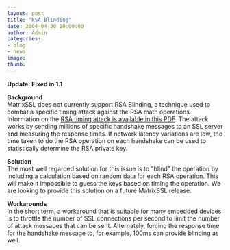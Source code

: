 ```yaml
---
layout: post
title: "RSA Blinding"
date: 2004-04-30 10:00:00
author: Admin
categories:
- blog
- news
image:
thumb:
---
```

<p><b>Update: Fixed in 1.1</b></p>
<p><b>Background</b><br />
MatrixSSL does not currently support RSA Blinding, a technique used to combat a specific timing attack against the RSA math operations.  Information on the <a href="suif.stanford.edu/ collective/usenixsec03-openssltiming.pdf " target=_new>RSA timing attack is available in this PDF</a>.  The attack works by sending millions of specific handshake messages to an SSL server and measuring the response times.  If network latency variations are low, the time taken to do the RSA operation on each handshake can be used to statistically determine the RSA private key.</p>
<p><b>Solution</b><br />
The most well regarded solution for this issue is to "blind" the operation by including a calculation based on random data for each RSA operation.  This will make it impossible to guess the keys based on timing the operation.  We are looking to provide this solution on a future MatrixSSL release.</p>
<p><b>Workarounds</b><br />
In the short term, a workaround that is suitable for many embedded devices is to throttle the number of SSL connections per second to limit the number of attack messages that can be sent.  Alternately, forcing the response time for the handshake message to, for example, 100ms can provide blinding as well.</p>
